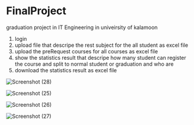 # FinalProject
graduation project in IT Engineering in univeirsity of kalamoon

1) login 
2) upload file that descripe the rest subject for the all student as excel file
3) upload the preRequest courses for all courses as excel file
4) show the statistics result that descripe how many student can register the course and split to normal student or graduation and who are
5) download the statistics result as excel file

![Screenshot (28)](https://github.com/aouees/FinalProject/assets/56609281/a5f99ef6-87fe-4cc9-bb38-5503866163e9)

![Screenshot (25)](https://github.com/aouees/FinalProject/assets/56609281/df1a63ff-3052-4c0c-ad99-fd700edc26f0)

![Screenshot (26)](https://github.com/aouees/FinalProject/assets/56609281/79ab564c-7f2c-4b9b-a465-3a343f762228)

![Screenshot (27)](https://github.com/aouees/FinalProject/assets/56609281/e1befab2-83c9-4216-80e5-a6f3e294a245)

